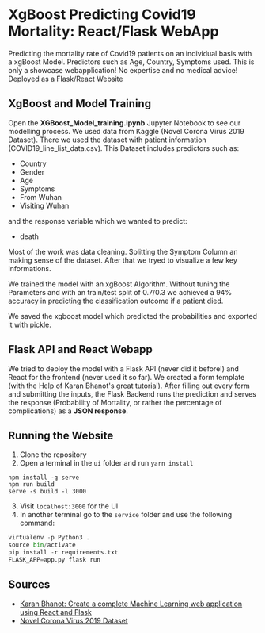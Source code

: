 # XgBoost Predicting Covid19 Mortality: React/Flask WebApp
Predicting the mortality rate of Covid19 patients on an individual basis with a xgBoost Model. Predictors such as Age, Country, Symptoms used. This is only a showcase webapplication! No expertise and no medical advice! Deployed as a Flask/React Website

## XgBoost and Model Training

Open the **XGBoost_Model_training.ipynb** Jupyter Notebook to see our modelling process. We used data from Kaggle (Novel Corona Virus 2019 Dataset). There we used the dataset with patient information (COVID19_line_list_data.csv). This Dataset includes predictors such as:

* Country
* Gender
* Age
* Symptoms
* From Wuhan
* Visiting Wuhan

and the response variable which we wanted to predict:

* death

Most of the work was data cleaning. Splitting the Symptom Column an making sense of the dataset. After that we tryed to visualize a few key informations.

We trained the model with an xgBoost Algorithm. Without tuning the Parameters and with an train/test split of 0.7/0.3 we achieved a 94% accuracy in predicting the classification outcome if a patient died.

We saved the xgboost model which predicted the probabilities and exported it with pickle.


## Flask API and React Webapp

We tried to deploy the model with a Flask API (never did it before!) and React for the frontend (never used it so far). We created a form template (with the Help of Karan Bhanot's great tutorial). After filling out every form and submitting the inputs, the Flask Backend runs the prediction and serves the response (Probability of Mortality, or rather the percentage of complications) as a **JSON response**.

## Running the Website

1. Clone the repository 
2. Open a terminal in the `ui` folder and run `yarn install`  
 ``` 
 npm install -g serve
 npm run build
 serve -s build -l 3000
 ```
3. Visit `localhost:3000` for the UI
4. In another terminal go to the `service` folder and use the following command:

```python
virtualenv -p Python3 .
source bin/activate
pip install -r requirements.txt
FLASK_APP=app.py flask run
```

## Sources

* [Karan Bhanot: Create a complete Machine Learning web application using React and Flask](https://towardsdatascience.com/create-a-complete-machine-learning-web-application-using-react-and-flask-859340bddb33)
* [Novel Corona Virus 2019 Dataset](https://www.kaggle.com/sudalairajkumar/novel-corona-virus-2019-dataset)